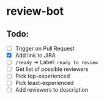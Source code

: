 # review-bot

## Todo:
- [ ] Trigger on Pull Request
- [x] Add link to JIRA
- [ ] `/ready` -> Label: `ready to review`
- [ ] Get list of possible reviewers
- [ ] Pick top-experienced
- [ ] Pick least-experienced
- [ ] Add reviewers to description
